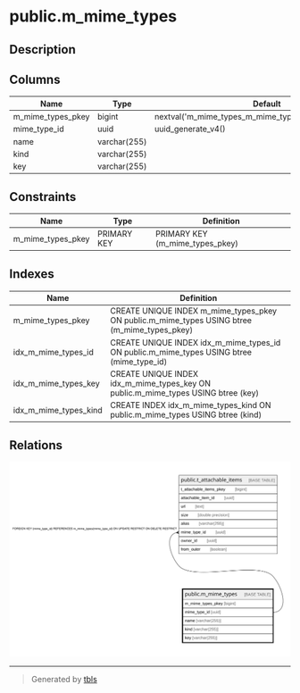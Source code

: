 # public.m_mime_types

## Description

## Columns

| Name | Type | Default | Nullable | Children | Parents | Comment |
| ---- | ---- | ------- | -------- | -------- | ------- | ------- |
| m_mime_types_pkey | bigint | nextval('m_mime_types_m_mime_types_pkey_seq'::regclass) | false |  |  |  |
| mime_type_id | uuid | uuid_generate_v4() | false | [public.t_attachable_items](public.t_attachable_items.md) |  |  |
| name | varchar(255) |  | false |  |  |  |
| kind | varchar(255) |  | false |  |  |  |
| key | varchar(255) |  | false |  |  |  |

## Constraints

| Name | Type | Definition |
| ---- | ---- | ---------- |
| m_mime_types_pkey | PRIMARY KEY | PRIMARY KEY (m_mime_types_pkey) |

## Indexes

| Name | Definition |
| ---- | ---------- |
| m_mime_types_pkey | CREATE UNIQUE INDEX m_mime_types_pkey ON public.m_mime_types USING btree (m_mime_types_pkey) |
| idx_m_mime_types_id | CREATE UNIQUE INDEX idx_m_mime_types_id ON public.m_mime_types USING btree (mime_type_id) |
| idx_m_mime_types_key | CREATE UNIQUE INDEX idx_m_mime_types_key ON public.m_mime_types USING btree (key) |
| idx_m_mime_types_kind | CREATE INDEX idx_m_mime_types_kind ON public.m_mime_types USING btree (kind) |

## Relations

![er](public.m_mime_types.svg)

---

> Generated by [tbls](https://github.com/k1LoW/tbls)
